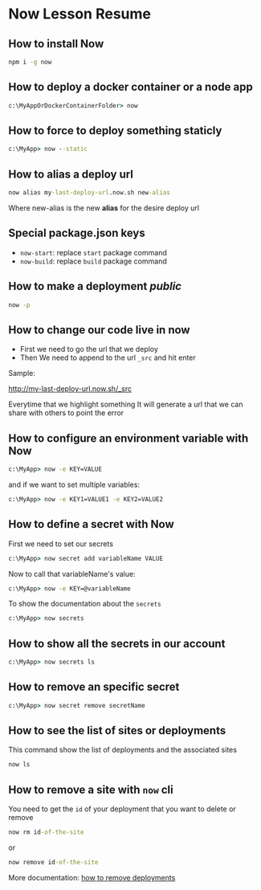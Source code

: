 # Now Lesson Resume

## How to install **Now**

```cmd
npm i -g now
```

## How to deploy a docker container or a node app

```cmd
c:\MyAppOrDockerContainerFolder> now
```

## How to force to deploy something staticly

```cmd
c:\MyApp> now --static
```

## How to alias a deploy url

```cmd
now alias my-last-deploy-url.now.sh new-alias
```

Where new-alias is the new **alias** for the desire deploy url

## Special package.json keys

* `now-start`: replace `start` package command
* `now-build`: replace `build` package command

## How to make a deployment *public*

```cmd
now -p 
```

## How to change our code live in now

* First we need to go the url that we deploy
* Then We need to append to the url `_src` and hit enter

Sample:

http://my-last-deploy-url.now.sh/_src 

Everytime that we highlight something It will generate a url that we can share with others to point the error

## How to configure an environment variable with **Now**

```cmd
c:\MyApp> now -e KEY=VALUE
```

and if we want to set multiple variables:

```cmd
c:\MyApp> now -e KEY1=VALUE1 -e KEY2=VALUE2
```

## How to define a secret with **Now**

First we need to set our secrets

```cmd
c:\MyApp> now secret add variableName VALUE
```

Now to call that variableName's value:

```cmd
c:\MyApp> now -e KEY=@variableName
```

To show the documentation about the `secrets`

```cmd
c:\MyApp> now secrets
```

## How to show all the secrets in our account

```cmd
c:\MyApp> now secrets ls
```

## How to remove an specific secret

```cmd
c:\MyApp> now secret remove secretName
```

## How to see the list of sites or deployments

This command show the list of deployments and the associated sites

```cmd
now ls
```

## How to remove a site with `now` cli

You need to get the `id` of your deployment that you want to delete or remove

```cmd
now rm id-of-the-site
```

or

```cmd
now remove id-of-the-site
```

More documentation: [how to remove deployments](https://zeit.co/blog/now-rm-is-here-and-more)